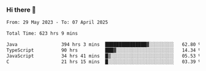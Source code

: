 ### Hi there 👋

<!--START_SECTION:waka-->

```txt
From: 29 May 2023 - To: 07 April 2025

Total Time: 623 hrs 9 mins

Java                394 hrs 3 mins  ███████████████▓░░░░░░░░░   62.80 %
TypeScript          90 hrs          ███▓░░░░░░░░░░░░░░░░░░░░░   14.34 %
JavaScript          34 hrs 41 mins  █▒░░░░░░░░░░░░░░░░░░░░░░░   05.53 %
C                   21 hrs 15 mins  █░░░░░░░░░░░░░░░░░░░░░░░░   03.39 %
```

<!--END_SECTION:waka-->
<!--
**the-beef-calculator/the-beef-calculator** is a ✨ _special_ ✨ repository because its `README.md` (this file) appears on your GitHub profile.

Here are some ideas to get you started:

- 🔭 I’m currently working on ...
- 🌱 I’m currently learning ...
- 👯 I’m looking to collaborate on ...
- 🤔 I’m looking for help with ...
- 💬 Ask me about ...
- 📫 How to reach me: ...
- 😄 Pronouns: ...
- ⚡ Fun fact: ...
-->
